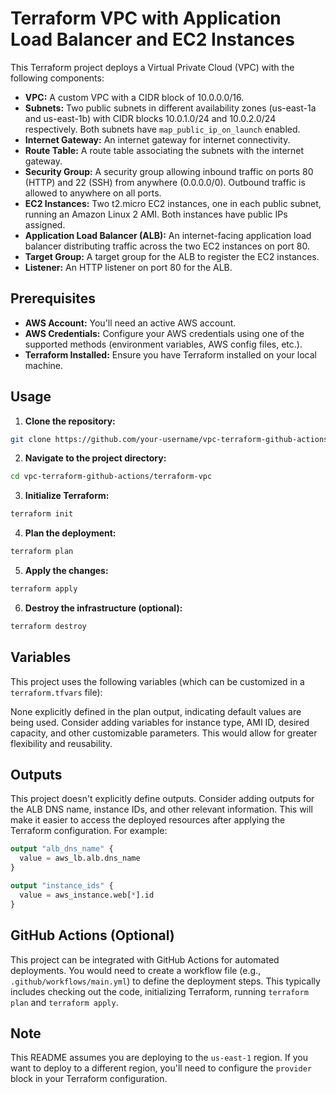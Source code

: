
# Terraform VPC with Application Load Balancer and EC2 Instances

This Terraform project deploys a Virtual Private Cloud (VPC) with the following components:

* **VPC:** A custom VPC with a CIDR block of 10.0.0.0/16.
* **Subnets:** Two public subnets in different availability zones (us-east-1a and us-east-1b) with CIDR blocks 10.0.1.0/24 and 10.0.2.0/24 respectively.  Both subnets have `map_public_ip_on_launch` enabled.
* **Internet Gateway:** An internet gateway for internet connectivity.
* **Route Table:** A route table associating the subnets with the internet gateway.
* **Security Group:** A security group allowing inbound traffic on ports 80 (HTTP) and 22 (SSH) from anywhere (0.0.0.0/0). Outbound traffic is allowed to anywhere on all ports.
* **EC2 Instances:** Two t2.micro EC2 instances, one in each public subnet, running an Amazon Linux 2 AMI.  Both instances have public IPs assigned.
* **Application Load Balancer (ALB):** An internet-facing application load balancer distributing traffic across the two EC2 instances on port 80.
* **Target Group:** A target group for the ALB to register the EC2 instances.
* **Listener:** An HTTP listener on port 80 for the ALB.


## Prerequisites

* **AWS Account:** You'll need an active AWS account.
* **AWS Credentials:** Configure your AWS credentials using one of the supported methods (environment variables, AWS config files, etc.).
* **Terraform Installed:** Ensure you have Terraform installed on your local machine.


## Usage

1. **Clone the repository:**

```bash
git clone https://github.com/your-username/vpc-terraform-github-actions.git
```

2. **Navigate to the project directory:**

```bash
cd vpc-terraform-github-actions/terraform-vpc
```

3. **Initialize Terraform:**

```bash
terraform init
```

4. **Plan the deployment:**

```bash
terraform plan
```

5. **Apply the changes:**

```bash
terraform apply
```

6. **Destroy the infrastructure (optional):**

```bash
terraform destroy
```


## Variables

This project uses the following variables (which can be customized in a `terraform.tfvars` file):


None explicitly defined in the plan output, indicating default values are being used. Consider adding variables for instance type, AMI ID, desired capacity, and other customizable parameters.  This would allow for greater flexibility and reusability.


## Outputs

This project doesn't explicitly define outputs. Consider adding outputs for the ALB DNS name, instance IDs, and other relevant information.  This will make it easier to access the deployed resources after applying the Terraform configuration.  For example:

```terraform
output "alb_dns_name" {
  value = aws_lb.alb.dns_name
}

output "instance_ids" {
  value = aws_instance.web[*].id
}
```



## GitHub Actions (Optional)

This project can be integrated with GitHub Actions for automated deployments.  You would need to create a workflow file (e.g., `.github/workflows/main.yml`) to define the deployment steps.  This typically includes checking out the code, initializing Terraform, running `terraform plan` and `terraform apply`.


## Note

This README assumes you are deploying to the `us-east-1` region.  If you want to deploy to a different region, you'll need to configure the `provider` block in your Terraform configuration.
